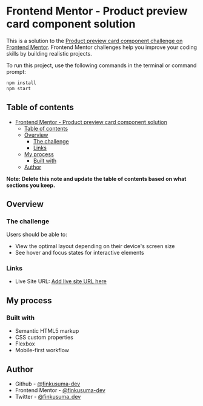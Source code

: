 # Frontend Mentor - Product preview card component solution

This is a solution to the [Product preview card component challenge on Frontend Mentor](https://www.frontendmentor.io/challenges/product-preview-card-component-GO7UmttRfa). Frontend Mentor challenges help you improve your coding skills by building realistic projects.

To run this project, use the following commands in the terminal or command prompt:

```bash
npm install
npm start
```

## Table of contents

- [Frontend Mentor - Product preview card component solution](#frontend-mentor---product-preview-card-component-solution)
  - [Table of contents](#table-of-contents)
  - [Overview](#overview)
    - [The challenge](#the-challenge)
    - [Links](#links)
  - [My process](#my-process)
    - [Built with](#built-with)
  - [Author](#author)

**Note: Delete this note and update the table of contents based on what sections you keep.**

## Overview

### The challenge

Users should be able to:

- View the optimal layout depending on their device's screen size
- See hover and focus states for interactive elements

### Links

- Live Site URL: [Add live site URL here](https://your-live-site-url.com)

## My process

### Built with

- Semantic HTML5 markup
- CSS custom properties
- Flexbox
- Mobile-first workflow

## Author

- Github - [@finkusuma-dev](https://github.com/finkusuma-dev/)
- Frontend Mentor - [@finkusuma-dev](https://www.frontendmentor.io/profile/finkusuma-dev)
- Twitter - [@finkusuma_dev](https://www.twitter.com/finkusuma_dev)
